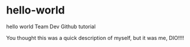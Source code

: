 # hello-world
hello world Team Dev Github tutorial

You thought this was a quick description of myself, but it was me, DIO!!!!

